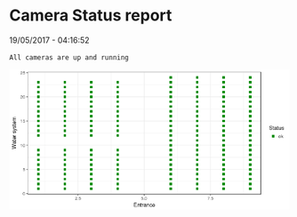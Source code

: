 Camera Status report
================
19/05/2017 - 04:16:52

    All cameras are up and running

![](camreport_files/figure-markdown_github/unnamed-chunk-2-1.png)
